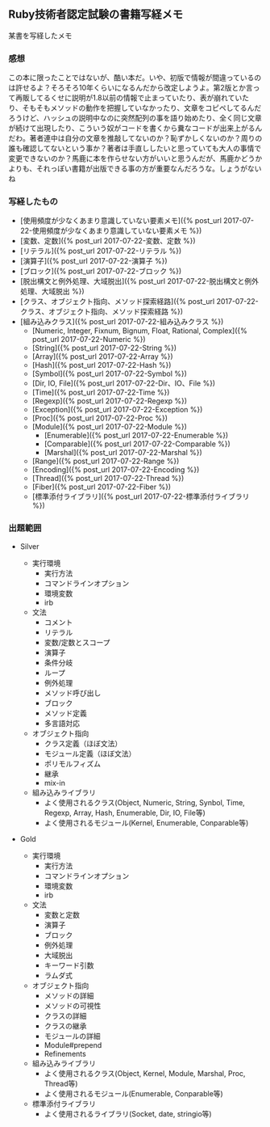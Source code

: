 ## Ruby技術者認定試験の書籍写経メモ

某書を写経したメモ

### 感想

この本に限ったことではないが、酷い本だ。いや、初版で情報が間違っているのは許せるよ？そろそろ10年くらいになるんだから改定しようよ。第2版とか言って再販してるくせに説明が1.8以前の情報で止まっていたり、表が崩れていたり、そもそもメソッドの動作を把握していなかったり、文章をコピペしてるんだろうけど、ハッシュの説明中なのに突然配列の事を語り始めたり、全く同じ文章が続けて出現したり、こういう奴がコードを書くから糞なコードが出来上がるんだわ。著者連中は自分の文章を推敲してないのか？恥ずかしくないのか？周りの誰も確認してないという事か？著者は手直ししたいと思っていても大人の事情で変更できないのか？馬鹿に本を作らせない方がいいと思うんだが、馬鹿かどうかよりも、それっぽい書籍が出版できる事の方が重要なんだろうな。しょうがないね

### 写経したもの

- [使用頻度が少なくあまり意識していない要素メモ]({% post_url 2017-07-22-使用頻度が少なくあまり意識していない要素メモ %})
- [変数、定数]({% post_url 2017-07-22-変数、定数 %})
- [リテラル]({% post_url 2017-07-22-リテラル %})
- [演算子]({% post_url 2017-07-22-演算子 %})
- [ブロック]({% post_url 2017-07-22-ブロック %})
- [脱出構文と例外処理、大域脱出]({% post_url 2017-07-22-脱出構文と例外処理、大域脱出 %})
- [クラス、オブジェクト指向、メソッド探索経路]({% post_url 2017-07-22-クラス、オブジェクト指向、メソッド探索経路 %})
- [組み込みクラス]({% post_url 2017-07-22-組み込みクラス %})
  - [Numeric, Integer, Fixnum, Bignum, Float, Rational, Complex]({% post_url 2017-07-22-Numeric %})
  - [String]({% post_url 2017-07-22-String %})
  - [Array]({% post_url 2017-07-22-Array %})
  - [Hash]({% post_url 2017-07-22-Hash %})
  - [Symbol]({% post_url 2017-07-22-Symbol %})
  - [Dir, IO, File]({% post_url 2017-07-22-Dir、IO、File %})
  - [Time]({% post_url 2017-07-22-Time %})
  - [Regexp]({% post_url 2017-07-22-Regexp %})
  - [Exception]({% post_url 2017-07-22-Exception %})
  - [Proc]({% post_url 2017-07-22-Proc %})
  - [Module]({% post_url 2017-07-22-Module %})
    - [Enumerable]({% post_url 2017-07-22-Enumerable %})
    - [Comparable]({% post_url 2017-07-22-Comparable %})
    - [Marshal]({% post_url 2017-07-22-Marshal %})
  - [Range]({% post_url 2017-07-22-Range %})
  - [Encoding]({% post_url 2017-07-22-Encoding %})
  - [Thread]({% post_url 2017-07-22-Thread %})
  - [Fiber]({% post_url 2017-07-22-Fiber %})
  - [標準添付ライブラリ]({% post_url 2017-07-22-標準添付ライブラリ %})

### 出題範囲

- Silver
  - 実行環境
    - 実行方法
    - コマンドラインオプション
    - 環境変数
    - irb
  - 文法
    - コメント
    - リテラル
    - 変数/定数とスコープ
    - 演算子
    - 条件分岐
    - ループ
    - 例外処理
    - メソッド呼び出し
    - ブロック
    - メソッド定義
    - 多言語対応
  - オブジェクト指向
    - クラス定義（ほぼ文法）
    - モジュール定義（ほぼ文法）
    - ポリモルフィズム
    - 継承
    - mix-in
  - 組み込みライブラリ
    - よく使用されるクラス(Object, Numeric, String, Synbol, Time, Regexp, Array, Hash, Enumerable, Dir, IO, File等)
    - よく使用されるモジュール(Kernel, Enumerable, Conparable等)

- Gold
  - 実行環境
    - 実行方法
    - コマンドラインオプション
    - 環境変数
    - irb
  - 文法
    - 変数と定数
    - 演算子
    - ブロック
    - 例外処理
    - 大域脱出
    - キーワード引数
    - ラムダ式
  - オブジェクト指向
    - メソッドの詳細
    - メソッドの可視性
    - クラスの詳細
    - クラスの継承
    - モジュールの詳細
    - Module#prepend
    - Refinements
  - 組み込みライブラリ
    - よく使用されるクラス(Object, Kernel, Module, Marshal, Proc, Thread等)
    - よく使用されるモジュール(Enumerable, Conparable等)
  - 標準添付ライブラリ
    - よく使用されるライブラリ(Socket, date, stringio等)
